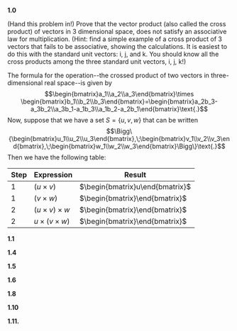**1.0**

(Hand this problem in!) Prove that the vector product (also called the cross product) of vectors in 3 dimensional space, does not satisfy an associative law for multiplication. (Hint: find a simple example of a cross product of 3 vectors that fails to be associative, showing the calculations. It is easiest to do this with the standard unit vectors: i, j, and k. You should know all the cross products among the three standard unit vectors, i, j, k!)

The formula for the operation--the crossed product of two vectors in three-dimensional real space--is given by 
$$\begin{bmatrix}a_1\\a_2\\a_3\end{bmatrix}\times \begin{bmatrix}b_1\\b_2\\b_3\end{bmatrix}=\begin{bmatrix}a_2b_3-a_3b_2\\a_3b_1-a_1b_3\\a_1b_2-a_2b_1\end{bmatrix}\text{.}$$
Now, suppose that we have a set $S=\{u,v,w\}$ that can be written
$$\Bigg\{\begin{bmatrix}u_1\\u_2\\u_3\end{bmatrix},\;\begin{bmatrix}v_1\\v_2\\v_3\end{bmatrix},\;\begin{bmatrix}w_1\\w_2\\w_3\end{bmatrix}\Bigg\}\text{.}$$
Then we have the following table:

| Step | Expression            | Result                          |
| ---- | --------------------- | ------------------------------- |
| 1    | $(u\times v)$         | $\begin{bmatrix}u\end{bmatrix}$ |
| 1    | $(v\times w)$         | $\begin{bmatrix}\end{bmatrix}$  |
| 2    | $(u\times v)\times w$ | $\begin{bmatrix}\end{bmatrix}$  |
| 2    | $u\times(v\times w)$  | $\begin{bmatrix}\end{bmatrix}$  |

**1.1**



**1.4**



**1.5**



**1.6**



**1.8**



**1.10**



**1.11.**

